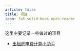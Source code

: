 ```yaml
---
article: false
title: 项目
icon: fa6-solid:book-open-reader
---
```


这里主要记录一些做过的项目

- [出租房电费计算小助手](./出租房电费计算小助手.md)
